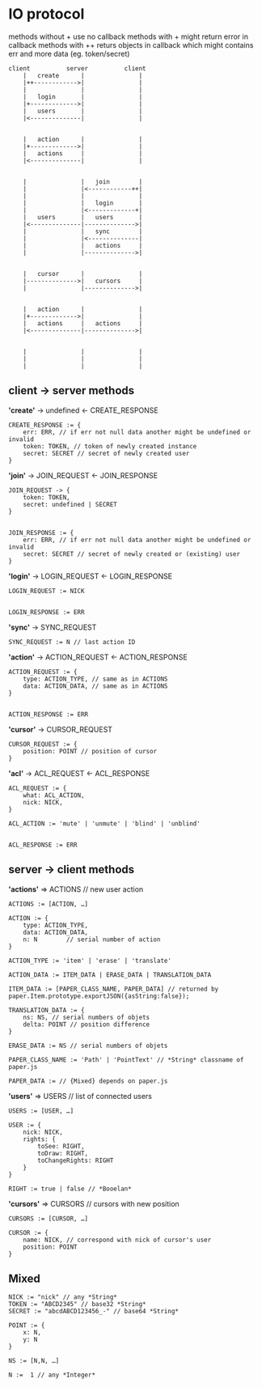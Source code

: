 # IO protocol

methods without + use no callback
methods with + might return error in callback
methods with ++ returs objects in callback  which might contains err and more data (eg. token/secret)

	client			server			client
		|	create		|				|
		|++------------>|				|
		|				|				|
		|	login		|				|
		|+------------->|				|
		|	users		|				|
		|<--------------|				|


		|	action		|				|
		|+------------->|				|
		|	actions		|				|
		|<--------------|				|


		|				|	join		|
		|				|<------------++|
		|				|				|
		|				|	login		|
		|				|<-------------+|
		|	users		|	users		|
		|<--------------|-------------->|
		|				|	sync		|
		|				|<--------------|
		|				|	actions		|
		|				|-------------->|


		|	cursor		|				|
		|-------------->|	cursors		|
		|				|-------------->|


		|	action		|				|
		|+------------->|				|
		|	actions		|	actions		|
		|<--------------|-------------->|


		|				|				|
		|				|				|
		|				|				|





## client -> server methods


**'create'**  -> undefined <- CREATE_RESPONSE

	CREATE_RESPONSE := {
		err: ERR, // if err not null data another might be undefined or invalid
		token: TOKEN, // token of newly created instance
		secret: SECRET // secret of newly created user
	}


**'join'** -> JOIN_REQUEST <- JOIN_RESPONSE

	JOIN_REQUEST -> {
		token: TOKEN,
		secret: undefined | SECRET
	}


	JOIN_RESPONSE := {
		err: ERR, // if err not null data another might be undefined or invalid
		secret: SECRET // secret of newly created or (existing) user
	}


**'login'** -> LOGIN_REQUEST <- LOGIN_RESPONSE

	LOGIN_REQUEST := NICK


	LOGIN_RESPONSE := ERR


**'sync'** -> SYNC_REQUEST

	SYNC_REQUEST := N // last action ID


**'action'** -> ACTION_REQUEST <- ACTION_RESPONSE

	ACTION_REQUEST := {
		type: ACTION_TYPE, // same as in ACTIONS
		data: ACTION_DATA, // same as in ACTIONS
	}


	ACTION_RESPONSE := ERR


**'cursor'** -> CURSOR_REQUEST

	CURSOR_REQUEST := {
		position: POINT // position of cursor
	}


**'acl'** -> ACL_REQUEST <- ACL_RESPONSE

	ACL_REQUEST := {
		what: ACL_ACTION,
		nick: NICK,
	}

	ACL_ACTION := 'mute' | 'unmute' | 'blind' | 'unblind'


	ACL_RESPONSE := ERR

## server -> client methods

**'actions'** => ACTIONS // new user action

	ACTIONS := [ACTION, …]

	ACTION := {
		type: ACTION_TYPE,
		data: ACTION_DATA,
		n: N		// serial number of action
	}

	ACTION_TYPE := 'item' | 'erase' | 'translate'

	ACTION_DATA := ITEM_DATA | ERASE_DATA | TRANSLATION_DATA

	ITEM_DATA := [PAPER_CLASS_NAME, PAPER_DATA] // returned by paper.Item.prototype.exportJSON({asString:false});

	TRANSLATION_DATA := {
		ns: NS, // serial numbers of objets
		delta: POINT // position difference
	}

	ERASE_DATA := NS // serial numbers of objets

	PAPER_CLASS_NAME := 'Path' | 'PointText' // *String* classname of paper.js

	PAPER_DATA := // {Mixed} depends on paper.js


**'users'** => USERS // list of connected users

	USERS := [USER, …]

	USER :=	{
		nick: NICK,
		rights: {
			toSee: RIGHT,
			toDraw: RIGHT,
			toChangeRights: RIGHT
		}
	}

	RIGHT := true | false // *Booelan*


**'cursors'** => CURSORS // cursors with new position

	CURSORS := [CURSOR, …]

	CURSOR := {
		name: NICK, // correspond with nick of cursor's user
		position: POINT
	}


## Mixed

	NICK := "nick" // any *String*
	TOKEN := "ABCD2345" // base32 *String*
	SECRET := "abcdABCD123456_-" // base64 *String*

	POINT := {
		x: N,
		y: N
	}

	NS := [N,N, …]

	N :=  1 // any *Integer*

